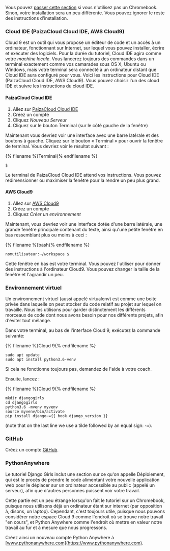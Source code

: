 Vous pouvez [passer cette section](http://tutorial.djangogirls.org/en/installation/#install-python) si vous n'utilisez pas un Chromebook. Sinon, votre installation sera un peu différente. Vous pouvez ignorer le reste des instructions d'installation.

### Cloud IDE (PaizaCloud Cloud IDE, AWS Cloud9)

Cloud 9 est un outil qui vous propose un éditeur de code et un accès à un ordinateur, fonctionnant sur Internet, sur lequel vous pouvez installer, écrire et exécuter des logiciels. Pour la durée du tutoriel, Cloud IDE agira comme votre *machine locale*. Vous lancerez toujours des commandes dans un terminal exactement comme vos camarades sous OS X, Ubuntu ou Windows, mais votre terminal sera connecté à un ordinateur distant que Cloud IDE aura configuré pour vous. Voici les instructions pour Cloud IDE (PaizaCloud Cloud IDE, AWS Cloud9). Vous pouvez choisir l'un des cloud IDE et suivre les instructions du cloud IDE.

#### PaizaCloud Cloud IDE

1. Allez sur [PaizaCloud Cloud IDE](https://paiza.cloud/)
2. Créez un compte
3. Cliquez *Nouveau Serveur*
4. Cliquez sur le bouton Terminal (sur le côté gauche de la fenêtre)

Maintenant vous devriez voir une interface avec une barre latérale et des boutons à gauche. Cliquez sur le bouton « Terminal » pour ouvrir la fenêtre de terminal. Vous devriez voir le résultat suivant :

{% filename %}Terminal{% endfilename %}

    $
    

Le terminal de PaizaCloud Cloud IDE attend vos instructions. Vous pouvez redimensionner ou maximiser la fenêtre pour la rendre un peu plus grand.

#### AWS Cloud9

1. Allez sur [AWS Cloud9](https://aws.amazon.com/cloud9/)
2. Créez un compte
3. Cliquez *Créer un environnement*

Maintenant, vous devriez voir une interface dotée d'une barre latérale, une grande fenêtre principale contenant du texte, ainsi qu'une petite fenêtre en bas ressemblant plus ou moins à ceci :

{% filename %}bash{% endfilename %}

    nomutilisateur:~/workspace $
    

Cette fenêtre en bas est votre terminal. Vous pouvez l'utiliser pour donner des instructions à l'ordinateur Cloud9. Vous pouvez changer la taille de la fenêtre et l'agrandir un peu.

### Environnement virtuel

Un environnement virtuel (aussi appelé virtualenv) est comme une boite privée dans laquelle on peut stocker du code relatif au projet sur lequel on travaille. Nous les utilisons pour garder distinctement les différents morceaux de code dont nous avons besoin pour nos différents projets, afin d'éviter tout mélange.

Dans votre terminal, au bas de l'interface Cloud 9, exécutez la commande suivante:

{% filename %}Cloud 9{% endfilename %}

    sudo apt update
    sudo apt install python3.6-venv
    

Si cela ne fonctionne toujours pas, demandez de l'aide à votre coach.

Ensuite, lancez :

{% filename %}Cloud 9{% endfilename %}

    mkdir djangogirls
    cd djangogirls
    python3.6 -mvenv myvenv
    source myvenv/bin/activate
    pip install django~={{ book.django_version }}
    

(note that on the last line we use a tilde followed by an equal sign: `~=`).

### GitHub

Créez un compte [GitHub](https://github.com).

### PythonAnywhere

Le tutoriel Django Girls inclut une section sur ce qu'on appelle Déploiement, qui est le procès de prendre le code alimentant votre nouvelle application web pour le déplacer sur un ordinateur accessible au public (appelé un serveur), afin que d'autres personnes puissent voir votre travail.

Cette partie est un peu étrange lorsqu'on fait le tutoriel sur un Chromebook, puisque nous utilisons déjà un ordinateur étant sur internet (par opposition à, disons, un laptop). Cependant, c'est toujours utile, puisque nous pouvons considérer notre espace Cloud 9 comme l'endroit où se trouve notre travail "en cours", et Python Anywhere comme l'endroit où mettre en valeur notre travail au fur et à mesure que nous progressons.

Créez ainsi un nouveau compte Python Anywhere à [www.pythonanywhere.com](https://www.pythonanywhere.com).